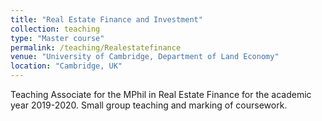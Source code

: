 ```yaml
---
title: "Real Estate Finance and Investment"
collection: teaching
type: "Master course"
permalink: /teaching/Realestatefinance
venue: "University of Cambridge, Department of Land Economy"
location: "Cambridge, UK"
---
```


Teaching Associate for the MPhil in Real Estate Finance for the academic year 2019-2020. Small group teaching and marking of coursework.
